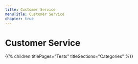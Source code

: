 ```yaml
---
title: Customer Service
menuTitle: Customer Service
chapter: true
---
```


# Customer Service

{{% children titlePages="Tests" titleSections="Categories" %}}
